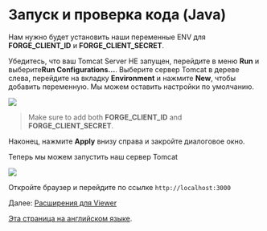 # Запуск и проверка кода (Java)

Нам нужно будет установить наши переменные ENV для **FORGE_CLIENT_ID** и **FORGE_CLIENT_SECRET**.

Убедитесь, что ваш Tomcat Server НЕ запущен, перейдите в меню **Run** и выберите**Run Configurations...**. Выберите сервер Tomcat в дереве слева, перейдите на вкладку **Environment** и нажмите **New**, чтобы добавить переменную. Мы можем оставить настройки по умолчанию.
 
 ![](_media/java/Eclipse_new_env_var.png) 

 > Make sure to add both **FORGE_CLIENT_ID** and **FORGE_CLIENT_SECRET**.

Наконец, нажмите **Apply** внизу справа и закройте диалоговое окно.

Теперь мы можем запустить наш сервер Tomcat

![](_media/java/Eclipse_start_server_final.png) 

Откройте браузер и перейдите по ссылке `http://localhost:3000`

Далее: [Расширения для Viewer](tutorials/extensions)

[Эта страница на английском языке](https://learnforgeru.netlify.app/#/environment/rundebug/java).

